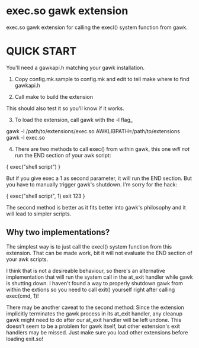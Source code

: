 
# exec.so gawk extension

exec.so gawk extension for calling the execl() system function from gawk.


# QUICK START

You'll need a gawkapi.h matching your gawk installation.

1. Copy config.mk.sample to config.mk and edit to tell make where to find gawkapi.h

2. Call make to build the extension

This should also test it so you'll know if it works.

3. To load the extension, call gawk with the -l flag_

gawk -l /path/to/extensions/exec.so
AWKLIBPATH=/path/to/extensions gawk -l exec.so

4. There are two methods to call exec() from within gawk, this one
_will not_ run the END section of your awk script:

{
  exec("shell script")
}

But if you give exec a 1 as second parameter, it will run the END
section. But you have to manually trigger gawk's shutdown. I'm sorry
for the hack:

{
  exec("shell script", 1)
  exit 123
}

The second method is better as it fits better into gawk's philosophy
and it will lead to simpler scripts.


## Why two implementations?

The simplest way is to just call the execl() system function from this
extension. That can be made work, bit it will not evaluate the END
section of your awk scripts.

I think that is not a desireable behaviour, so there's an alternative
implementation that will run the system call in the at_exit handler
while gawk is shutting down. I haven't found a way to properly
shutdown gawk from within the extions so you need to call exit()
yourself right after calling exec(cmd, 1)!

There may be another caveat to the second method: Since the extension
implicitly terminates the gawk process in its at_exit handler, any
cleanup gawk might need to do after our at_exit handler will be left
undone. This doesn't seem to be a problem for gawk itself, but other
extension's exit handlers may be missed. Just make sure you load other
extensions before loading exit.so!
